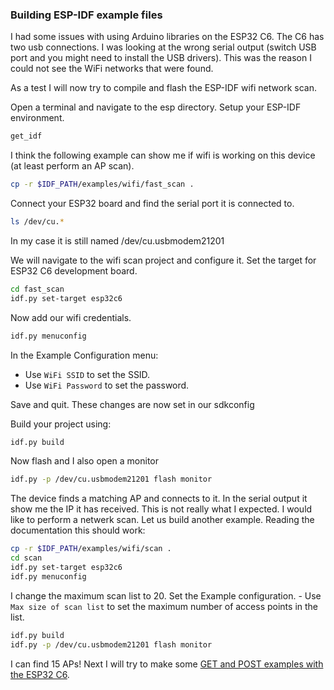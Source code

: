### Building ESP-IDF example files

I had some issues with using Arduino libraries on the ESP32 C6. The C6 has two usb connections. I was looking at the wrong serial output (switch USB port and you might need to install the USB drivers). This was the reason I could not see the WiFi networks that were found.

As a test I will now try to compile and flash the ESP-IDF wifi network scan.

Open a terminal and navigate to the esp directory. Setup your ESP-IDF environment.

```bash
get_idf 
```

I think the following example can show me if wifi is working on this device (at least perform an AP scan).

```bash
cp -r $IDF_PATH/examples/wifi/fast_scan .
```

Connect your ESP32 board and find the serial port it is connected to. 

```bash
ls /dev/cu.*
```

In my case it is still named /dev/cu.usbmodem21201

We will navigate to the wifi scan project and configure it. Set the target for ESP32 C6 development board.

```bash
cd fast_scan
idf.py set-target esp32c6
```

Now add our wifi credentials.

```bash
idf.py menuconfig
```

In the Example Configuration menu:

- Use `WiFi SSID` to set the SSID.
- Use `WiFi Password` to set the password.

Save and quit. These changes are now set in our sdkconfig

Build your project using:

```bash
idf.py build
```

Now flash and I also open a monitor

```bash
idf.py -p /dev/cu.usbmodem21201 flash monitor
```

The device finds a matching AP and connects to it. In the serial output it show me the IP it has received. This is not really what I expected. I would like to perform a netwerk scan. Let us build another example. Reading the documentation this should work:

```bash
cp -r $IDF_PATH/examples/wifi/scan .
cd scan
idf.py set-target esp32c6
idf.py menuconfig
```

I change the maximum scan list to 20.
Set the Example configuration.
    - Use `Max size of scan list` to set the maximum number of access points in the list.

```bash
idf.py build
idf.py -p /dev/cu.usbmodem21201 flash monitor
```

I can find 15 APs! Next I will try to make some [GET and POST examples with the ESP32 C6](./ESP32-C6-GET-POST.md).